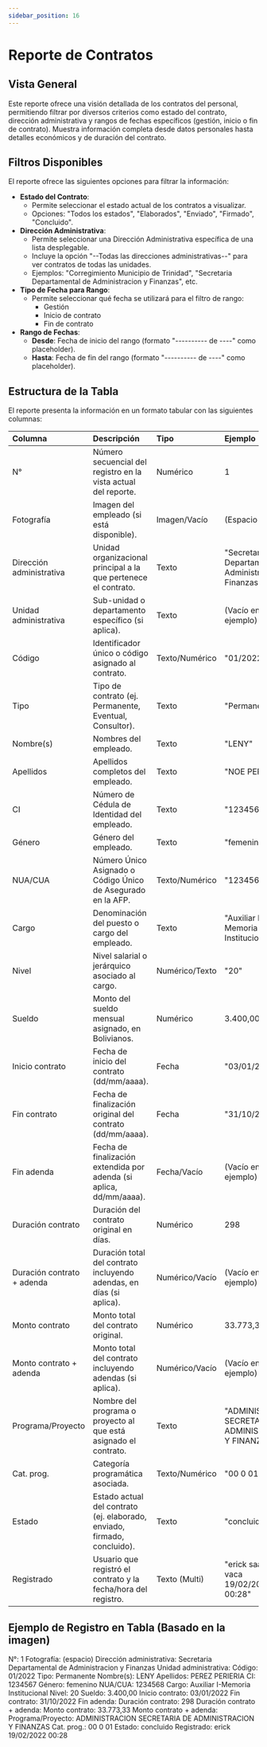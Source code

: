 ```yaml
---
sidebar_position: 16 
---
```


# Reporte de Contratos

## Vista General
Este reporte ofrece una visión detallada de los contratos del personal, permitiendo filtrar por diversos criterios como estado del contrato, dirección administrativa y rangos de fechas específicos (gestión, inicio o fin de contrato). Muestra información completa desde datos personales hasta detalles económicos y de duración del contrato.

## Filtros Disponibles
El reporte ofrece las siguientes opciones para filtrar la información:

-   **Estado del Contrato**:
    *   Permite seleccionar el estado actual de los contratos a visualizar.
    *   Opciones: "Todos los estados", "Elaborados", "Enviado", "Firmado", "Concluido".
-   **Dirección Administrativa**:
    *   Permite seleccionar una Dirección Administrativa específica de una lista desplegable.
    *   Incluye la opción "--Todas las direcciones administrativas--" para ver contratos de todas las unidades.
    *   Ejemplos: "Corregimiento Municipio de Trinidad", "Secretaria Departamental de Administracion y Finanzas", etc.
-   **Tipo de Fecha para Rango**:
    *   Permite seleccionar qué fecha se utilizará para el filtro de rango:
        *   Gestión
        *   Inicio de contrato
        *   Fin de contrato
-   **Rango de Fechas**:
    *   **Desde**: Fecha de inicio del rango (formato "---------- de ----" como placeholder).
    *   **Hasta**: Fecha de fin del rango (formato "---------- de ----" como placeholder).

## Estructura de la Tabla
El reporte presenta la información en un formato tabular con las siguientes columnas:

| Columna                        | Descripción                                                                          | Tipo          | Ejemplo                                                       |
| :----------------------------- | :----------------------------------------------------------------------------------- | :------------ | :------------------------------------------------------------ |
| N°                             | Número secuencial del registro en la vista actual del reporte.                       | Numérico      | 1                                                             |
| Fotografía                     | Imagen del empleado (si está disponible).                                            | Imagen/Vacío  | (Espacio para foto)                                           |
| Dirección administrativa       | Unidad organizacional principal a la que pertenece el contrato.                      | Texto         | "Secretaria Departamental de Administracion y Finanzas"       |
| Unidad administrativa          | Sub-unidad o departamento específico (si aplica).                                    | Texto         | (Vacío en el ejemplo)                                         |
| Código                         | Identificador único o código asignado al contrato.                                   | Texto/Numérico| "01/2022"                                                     |
| Tipo                           | Tipo de contrato (ej. Permanente, Eventual, Consultor).                              | Texto         | "Permanente"                                                  |
| Nombre(s)                      | Nombres del empleado.                                                                | Texto         | "LENY"                                                        |
| Apellidos                      | Apellidos completos del empleado.                                                    | Texto         | "NOE PEREZ"                                                     |
| CI                             | Número de Cédula de Identidad del empleado.                                          | Texto         | "1234567"                                                     |
| Género                         | Género del empleado.                                                                 | Texto         | "femenino"                                                    |
| NUA/CUA                        | Número Único Asignado o Código Único de Asegurado en la AFP.                         | Texto/Numérico| "123456678"                                                    |
| Cargo                          | Denominación del puesto o cargo del empleado.                                        | Texto         | "Auxiliar I-Memoria Institucional"                            |
| Nivel                          | Nivel salarial o jerárquico asociado al cargo.                                       | Numérico/Texto| "20"                                                          |
| Sueldo                         | Monto del sueldo mensual asignado, en Bolivianos.                                    | Numérico      | 3.400,00                                                      |
| Inicio contrato                | Fecha de inicio del contrato (dd/mm/aaaa).                                           | Fecha         | "03/01/2022"                                                  |
| Fin contrato                   | Fecha de finalización original del contrato (dd/mm/aaaa).                            | Fecha         | "31/10/2022"                                                  |
| Fin adenda                     | Fecha de finalización extendida por adenda (si aplica, dd/mm/aaaa).                  | Fecha/Vacío   | (Vacío en el ejemplo)                                         |
| Duración contrato              | Duración del contrato original en días.                                              | Numérico      | 298                                                           |
| Duración contrato + adenda     | Duración total del contrato incluyendo adendas, en días (si aplica).                 | Numérico/Vacío| (Vacío en el ejemplo)                                         |
| Monto contrato                 | Monto total del contrato original.                                                   | Numérico      | 33.773,33                                                     |
| Monto contrato + adenda        | Monto total del contrato incluyendo adendas (si aplica).                             | Numérico/Vacío| (Vacío en el ejemplo)                                         |
| Programa/Proyecto              | Nombre del programa o proyecto al que está asignado el contrato.                     | Texto         | "ADMINISTRACION SECRETARIA DE ADMINISTRACION Y FINANZAS"      |
| Cat. prog.                     | Categoría programática asociada.                                                     | Texto/Numérico| "00 0 01"                                                     |
| Estado                         | Estado actual del contrato (ej. elaborado, enviado, firmado, concluido).             | Texto         | "concluido"                                                   |
| Registrado                     | Usuario que registró el contrato y la fecha/hora del registro.                       | Texto (Multi) | "erick saavedra vaca <br /> 19/02/2022 00:28"                  |

## Ejemplo de Registro en Tabla (Basado en la imagen)
N°: 1
Fotografía: (espacio)
Dirección administrativa: Secretaria Departamental de Administracion y Finanzas
Unidad administrativa:
Código: 01/2022
Tipo: Permanente
Nombre(s): LENY
Apellidos: PEREZ PERIERIA
CI: 1234567
Género: femenino
NUA/CUA: 1234568
Cargo: Auxiliar I-Memoria Institucional
Nivel: 20
Sueldo: 3.400,00
Inicio contrato: 03/01/2022
Fin contrato: 31/10/2022
Fin adenda:
Duración contrato: 298
Duración contrato + adenda:
Monto contrato: 33.773,33
Monto contrato + adenda:
Programa/Proyecto: ADMINISTRACION SECRETARIA DE ADMINISTRACION Y FINANZAS
Cat. prog.: 00 0 01
Estado: concluido
Registrado: erick 
            19/02/2022 00:28